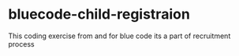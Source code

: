 # bluecode-child-registraion
This coding exercise from and for  blue code its a part of recruitment process
